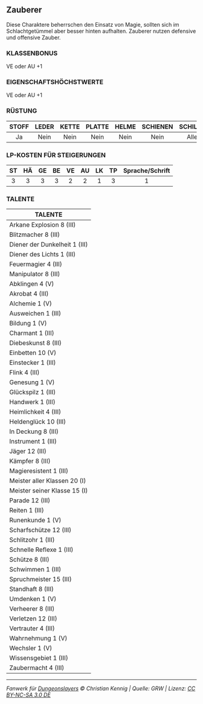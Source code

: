 ## Zauberer

Diese Charaktere beherrschen den Einsatz von Magie, sollten sich im Schlachtgetümmel aber besser hinten aufhalten. Zauberer nutzen defensive und offensive Zauber.

### KLASSENBONUS

VE oder AU +1

### EIGENSCHAFTSHÖCHSTWERTE

VE oder AU +1

### RÜSTUNG

| STOFF | LEDER | KETTE | PLATTE | HELME | SCHIENEN | SCHILDE |
| :---: | :---: | :---: | :----: | :---: | :------: | :-----: |
|  Ja   | Nein  | Nein  |  Nein  | Nein  |   Nein   |  Alle   |

### LP-KOSTEN FÜR STEIGERUNGEN

| ST  | HÄ  | GE  | BE  | VE  | AU  | LK  | TP  | Sprache/Schrift |
| :-: | :-: | :-: | :-: | :-: | :-: | :-: | :-: | :-------------: |
|  3  |  3  |  3  |  3  |  2  |  2  |  1  |  3  |        1        |

### TALENTE

| TALENTE                       |
| ----------------------------- |
| Arkane Explosion 8 (III)      |
| Blitzmacher 8 (III)           |
| Diener der Dunkelheit 1 (III) |
| Diener des Lichts 1 (III)     |
| Feuermagier 4 (III)           |
| Manipulator 8 (III)           |
| Abklingen 4 (V)               |
| Akrobat 4 (III)               |
| Alchemie 1 (V)                |
| Ausweichen 1 (III)            |
| Bildung 1 (V)                 |
| Charmant 1 (III)              |
| Diebeskunst 8 (III)           |
| Einbetten 10 (V)              |
| Einstecker 1 (III)            |
| Flink 4 (III)                 |
| Genesung 1 (V)                |
| Glückspilz 1 (III)            |
| Handwerk 1 (III)              |
| Heimlichkeit 4 (III)          |
| Heldenglück 10 (III)          |
| In Deckung 8 (III)            |
| Instrument 1 (III)            |
| Jäger 12 (III)                |
| Kämpfer 8 (III)               |
| Magieresistent 1 (III)        |
| Meister aller Klassen 20 (I)  |
| Meister seiner Klasse 15 (I)  |
| Parade 12 (III)               |
| Reiten 1 (III)                |
| Runenkunde 1 (V)              |
| Scharfschütze 12 (III)        |
| Schlitzohr 1 (III)            |
| Schnelle Reflexe 1 (III)      |
| Schütze 8 (III)               |
| Schwimmen 1 (III)             |
| Spruchmeister 15 (III)        |
| Standhaft 8 (III)             |
| Umdenken 1 (V)                |
| Verheerer 8 (III)             |
| Verletzen 12 (III)            |
| Vertrauter 4 (III)            |
| Wahrnehmung 1 (V)             |
| Wechsler 1 (V)                |
| Wissensgebiet 1 (III)         |
| Zaubermacht 4 (III)           |

---

_Fanwerk für [Dungeonslayers](https://www.dungeonslayers.net/) © Christian Kennig | Quelle: GRW | Lizenz: [CC BY-NC-SA 3.0 DE](https://creativecommons.org/licenses/by-nc-sa/3.0/de/)_
